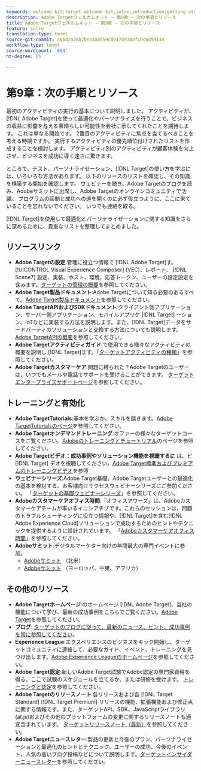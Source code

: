```yaml
---
keywords: welcome kit;target welcome kit;intro;introduction;getting started
description: Adobe Targetウェルカムキット — 第9章 — 次の手順とリソース
title: Adobe Targetウェルカムキット — 第9章 — 次の手順とリソース
feature: intro
translation-type: tm+mt
source-git-commit: a05d2a28b7bea3aa559cd0174930af10c6d94134
workflow-type: tm+mt
source-wordcount: '694'
ht-degree: 0%

---
```



# 第9章：次の手順とリソース

最初のアクティビティの実行の基本について説明しました。 アクティビティが、[!DNL Adobe Target]を使って最適化やパーソナライズを行うことで、ビジネスの収益に影響を与える素晴らしい可能性を会社に示してくれたことを期待します。 これは単なる開始です。 2番目のアクティビティに焦点を当てるべきことを考える時期ですか。 実行するアクティビティの優先順位付けされたリストを作成することを検討します。 アクティビティ別のアクティビティが顧客体験を向上させ、ビジネスを成功に導く速さに驚きます。

ところで、テスト、パーソナライゼーション、[!DNL Target]の使い方を学ぶには、いろいろな方法があります。 以下のリソースのリストを確認し、その知識を構築する開始を確認します。 ウェビナーを聴き、Adobe Targetのブログを読み、Adobeサミットに出席し、Adobe Targetのオンラインコミュニティで活躍。 プログラムの起動と成功への道を開くのに必ず役立つように、ここに来ていることを忘れないでください。 いつでも連絡を取る。

[!DNL Target]を使用して最適化とパーソナライゼーションに関する知識をさらに深めるために、貴重なリストを整理してまとめました。

## リソースリンク

* **Adobe Targetの設定**:管理に役立つ情報で [!DNL Adobe Target]す。 [!UICONTROL Visual Experience Composer] (VEC)、レポート、 [!DNL Scene7] 設定、実装、ホスト、環境、応答トークン、ユーザーの設定設定を含みます。[ターゲットの管理の概要](/help/administrating-target/administrating-target.md)を参照してください。
* **Adobe Target製品ドキュメント**:Adobe Targetについて知る必要のあるすべて。[Adobe Target製品ドキュメント](https://experienceleague.adobe.com/docs/target/using/target-home.html)を参照してください。
* **Adobe TargetAPIおよびSDKドキュメント**:クライアント側アプリケーション、サーバー側アプリケーション、モバイルアプリケ [!DNL Target] ーション、IoTなどに実装する方法を説明します。また、[!DNL Target]データをサードパーティのソリューションと交換する方法についても説明します。 [Adobe TargetAPIの概要](/help/api/api-overview.md)を参照してください。
* **Adobe Targetアクティビティガイド**:で使用できる様々なアクティビティの概要を説明し [!DNL Target]ます。「[ターゲットアクティビティの種類](/help/c-activities/target-activities-guide.md)」を参照してください。
* **Adobe Targetカスタマーケア**:問題に縛られた？Adobe Targetのユーザーは、いつでもメールや電話でサポートを受けることができます。 [ターゲットエンタープライズサポートページ](https://helpx.adobe.com/contact/enterprise-support.ec.html#target)を参照してください。

## トレーニングと有効化

* **Adobe TargetTutorials**:基本を学ぶか、スキルを磨きます。[Adobe TargetTutorialsのページ](https://experienceleague.adobe.com/docs/target-learn/tutorials/overview.html)を参照してください。
* **Adobe Targetオンデマンドトレーニング**:オファーの様々なターゲットコースをご覧ください。[Adobeのトレーニングとチュートリアル](https://helpx.adobe.com/learning.html?promoid=KAUDK)のページを参照してください。
* **Adobe Targetビデオ：成功事例やソリューション機能を視聴するに** は、ビ [!DNL Target] デオを視聴してください。[Adobe Target標準およびプレミアムのトレーニングビデオ](/help/c-intro/target-standard-premium-training-videos.md)を参照
* **ウェビナーシリーズ**:Adobe Target基礎。Adobe Targetユーザーとの最適化の基本を検討する、お客様向けサクセスウェビナーシリーズにご参加ください。 「[ターゲットの基礎ウェビナーシリーズ](/help/cmp-resources-and-contact-information.md#concept_11902FAC95C64479AABE020557A7EEE4)」を参照してください。
* **Adobeカスタマーケアオフィス時間**:「オフィスアワーズ」は、Adobeカスタマーケアチームが率いるイニシアチブです。これらのセッションは、問題のトラブルシューティングに役立つ情報や、[!DNL Target]を含む[!DNL Adobe Experience Cloud]ソリューションで成功するためのヒントやテクニックを提供するように設計されています。 「[Adobeカスタマーケアオフィス時間](/help/cmp-resources-and-contact-information.md#concept_58EA30379D3B48C4848BA2A8C464A5B7)」を参照してください。
* **Adobeサミット**:デジタルマーケター向けの年間最大の専門イベントに参加。
   * [Adobeサミット](https://summit.adobe.com/na/) （北米）
   * [Adobeサミット](http://summit-emea.adobe.com/emea/) （ヨーロッパ、中東、アフリカ）

## その他のリソース

* **Adobe Targetホームページ**:のホームページ [!DNL Adobe Target]、当社の機能について学び、最新の成功事例をこちらでご覧ください。[Adobe Target](https://www.adobe.com/jp/marketing/target.html)を参照してください。
* **ブログ**: [ターゲットのブログに従って、最新のニュース、ヒント、成功事例を常に参照してください](https://blog.adobe.com/en/2020/07/29/adobe-target-announces-enhanced-analytics-measurement-for-ai-powered-testing-and-personalization.html#gs.di9df5)。
* **Experience League**:エクスペリエンスのビジネスをキック開始し、ターゲットコミュニティに連絡して、必要なガイド、イベント、トレーニングを見つけ出します。[Adobe Experience Leagueのホームページ](https://experienceleague.adobe.com/#home)を参照してください。
* **Adobe Target認定**:新しいAdobe Target試験でAdobe認定の専門家資格を得る。ここで試験のスケジュールを立てるか、または研修を受けます。 [トレーニングと認定](/help/c-intro/training-and-certification.md)を参照してください。
* **Adobe Targetのリリースノート**:各リリースおよび各 [!DNL Target Standard]  [!DNL Target Premium] リリースの機能、拡張機能および修正点に関する情報です。また、ターゲットAPI、SDK、JavaScriptライブラリ(at.js)およびその他のプラットフォームの変更に関するリリースノートも適宜含まれています。 [ターゲットリリースノート（最新）](/help/r-release-notes/release-notes.md)を参照してください。
* **Adobe Targetニュースレター**:製品の更新と今後のプラン、パーソナライゼーションと最適化のヒントとテクニック、ユーザーの成功、今後のイベント、人気の高いブログ投稿などについて説明します。[ターゲットインサイダーニュースレター](/help/r-release-notes/target-insider-newsletter.md)を参照してください。

